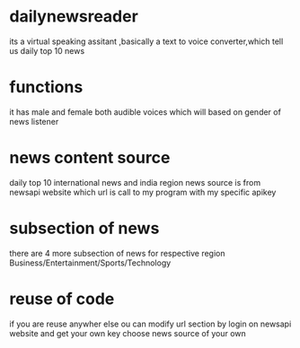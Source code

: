 # dailynewsreader
its a virtual speaking assitant ,basically a text to voice converter,which tell us daily top 10 news
# functions
it has male and female both audible voices which will based on gender of news listener
# news content source 
daily top 10 international news and india region news source is from newsapi website
which url is call to my program with my specific apikey
# subsection of news
there are 4 more subsection of news for respective region
Business/Entertainment/Sports/Technology
# reuse of code
if you are reuse anywher else ou can modify url section by login on newsapi website 
and get your own key choose news source of your own 
